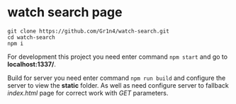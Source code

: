 # watch search page

```
git clone https://github.com/Gr1n4/watch-search.git
cd watch-search
npm i
```

For development this project you need enter command `npm start` and go to **localhost:1337/**.

Build for server you need enter command `npm run build` and configure the server to view 
the **static** folder.
As well as need configure server to fallback *index.html* page for correct work with 
*GET* parameters.